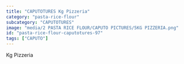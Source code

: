 ```yaml
---
title: "CAPUTOTURES Kg Pizzeria"
category: "pasta-rice-flour"
subcategory: "CAPUTOTURES"
image: "media/2 PASTA RICE FLOUR/CAPUTO PICTURES/5KG PIZZERIA.png"
id: "pasta-rice-flour-caputotures-97"
tags: ["CAPUTO"]
---
```


Kg Pizzeria
